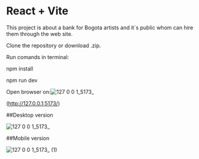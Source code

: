 # React + Vite

This project is about a bank for Bogota artists and it´s public whom can hire them through the web site.

Clone the repository or download .zip.

Run comands in terminal:

npm install

npm run dev


Open browser on:![127 0 0 1_5173_](https://github.com/natalyq1/cult/assets/98822525/fa423083-3823-4bbf-8987-5cfc1f2b3273)

(http://127.0.0.1:5173/)

##Desktop version

![127 0 0 1_5173_](https://github.com/natalyq1/cult/assets/98822525/c3f252b7-a113-4e0b-b85b-f1c5350a0197)


##Mobile version

![127 0 0 1_5173_ (1)](https://github.com/natalyq1/cult/assets/98822525/d42a3749-2ad7-47a1-9e7c-faed22d58afd)

